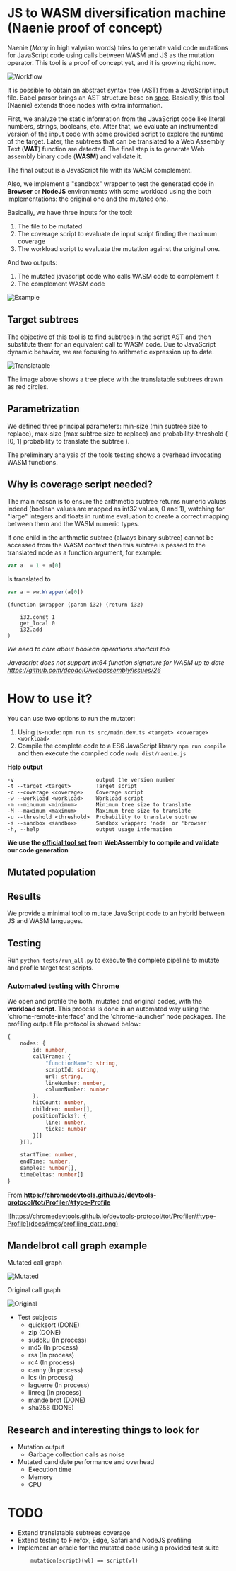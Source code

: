# JS to WASM diversification machine (Naenie proof of concept)

Naenie (*Many* in high valyrian words) tries to generate valid code mutations for JavaScript code using calls between WASM and JS as the mutation operator. This tool is a proof of concept yet, and it is growing right now.

![Workflow](docs/imgs/workflow.png)


It is possible to obtain an abstract syntax tree (AST) from a JavaScript input file. Babel parser brings an AST structure base on <a href="https://github.com/babel/babel/blob/master/packages/babel-parser/ast/spec.md" target="_blank">spec</a>. Basically, this tool (Naenie) extends those nodes with extra information. 

First, we analyze the static information from the JavaScript code like literal numbers, strings, booleans, etc. After that, we evaluate an instrumented version of the input code with some provided script to explore the runtime of the target. Later, the subtrees that can be translated to a Web Assembly Text (**WAT**) function are detected. The final step is to generate Web assembly binary code (**WASM**) and validate it.

The final output is a JavaScript file with its WASM complement.

Also, we implement a "sandbox" wrapper to test the generated code in **Browser** or **NodeJS** environments with some workload using the both implementations: the original one and the mutated one.

Basically, we have three inputs for the tool:
1. The file to be mutated
2. The coverage script to evaluate de input script finding the maximum coverage
3. The workload script to evaluate the mutation against the original one.

And two outputs:
1. The mutated javascript code who calls WASM code to complement it
2. The complement WASM code

![Example](docs/imgs/result2.png)

## Target subtrees

The objective of this tool is to find subtrees in the script AST and then substitute them for an equivalent call to WASM code. Due to JavaScript dynamic behavior, we are focusing to arithmetic expression up to date.

![Translatable](docs/imgs/tree.png)

The image above shows a tree piece with the translatable subtrees drawn as red circles.

## Parametrization

We defined three principal parameters: min-size (min subtree size to replace), max-size (max subtree size to replace) and probability-threshold ( [0, 1] probability to translate the subtree ).

The preliminary analysis of the tools testing shows a overhead invocating WASM functions.

## Why is coverage script needed?

The main reason is to ensure the arithmetic subtree returns numeric values indeed (boolean values are mapped as int32 values, 0 and 1), watching for "large" integers and floats in runtime evaluation to create a correct mapping between them and the WASM numeric types.

If one child in the arithmetic subtree (always binary subtree) cannot be accessed from the WASM context then this subtree is passed to the translated node as a function argument, for example:

```js
var a  = 1 + a[0]
```

Is translated to 

```js
var a = ww.Wrapper(a[0])
```

```
(function $Wrapper (param i32) (return i32)

    i32.const 1
    get_local 0
    i32.add
)
```

*We need to care about boolean operations shortcut too*

*Javascript does not support int64 function signature for WASM up to date https://github.com/dcodeIO/webassembly/issues/26*

# How to use it?

You can use two options to run the mutator:
1. Using ts-node: ```npm run ts src/main.dev.ts <target> <coverage> <workload>```
2. Compile the complete code to a ES6 JavaScript library ```npm run compile``` and then execute the compiled code ```node dist/naenie.js```

**Help output**

```
-v                          output the version number
-t --target <target>        Target script
-c --coverage <coverage>    Coverage script
-w --workload <workload>    Workload script
-m --minumum <minimum>      Minimum tree size to translate
-M --maximum <maximum>      Maximum tree size to translate
-u --threshold <threshold>  Probability to translate subtree
-s --sandbox <sandbox>      Sandbox wrapper: 'node' or 'browser'
-h, --help                  output usage information
```

**We use the <a target="_blank" href="https://github.com/WebAssembly/wabt">official tool set</a> from WebAssembly to compile and validate our code generation**

<!--

### Translation

- TODO

### Sandbox
- Node sandbox
- Browser sandbox

## Output

- Output structure

## Profiling

- Browser
  - Launch local server on output directory
  - Chrome basic
  - Firefox basic
  
- Node with perf in linux

-->

## Mutated population


## Results

We provide a minimal tool to mutate JavaScript code to an hybrid between JS and WASM languages.



## Testing

Run ```python tests/run_all.py``` to execute the complete pipeline to mutate and profile target test scripts.

### Automated testing with Chrome

We open and profile the both, mutated and original codes, with the **workload script**. This process is done in an automated way using the 'chrome-remote-interface' and the 'chrome-launcher' node packages. The profiling output file protocol is showed below:

```ts
{
    nodes: {
        id: number,
        callFrame: {
            "functionName": string,
            scriptId: string,
            url: string,
            lineNumber: number,
            columnNumber: number
        },
        hitCount: number,
        children: number[],
        positionTicks?: {
            line: number,
            ticks: number
        }[]
    }[],

    startTime: number,
    endTime: number,
    samples: number[],
    timeDeltas: number[]
}
```
From **https://chromedevtools.github.io/devtools-protocol/tot/Profiler/#type-Profile**

![https://chromedevtools.github.io/devtools-protocol/tot/Profiler/#type-Profile](docs/imgs/profiling_data.png)


## Mandelbrot call graph example

Mutated call graph

![Mutated](docs/imgs/mutated1.png)

Original call graph

![Original](docs/imgs/original1.png)

<!--
## Finding execution trace

1. Find target function
2. Start at the first index with the function id just after one lesser value
3. Stop at the next one value less than function id

-->

- Test subjects
  - quicksort (DONE)
  - zip  (DONE)
  - sudoku (In process)
  - md5 (In process)
  - rsa (In process)
  - rc4 (In process)
  - canny (In process)
  - lcs (In process)
  - laguerre (In process)
  - linreg (In process)
  - mandelbrot (DONE)
  - sha256 (DONE)
  

## Research and interesting things to look for

- Mutation output
  - Garbage collection calls as noise
- Mutated candidate performance and overhead
  - Execution time
  - Memory
  - CPU

# TODO
- Extend translatable subtrees coverage
- Extend testing to Firefox, Edge, Safari and NodeJS profiling
- Implement an oracle for the mutated code using a provided test suite
    ```
        mutation(script)(wl) == script(wl)
    ```

